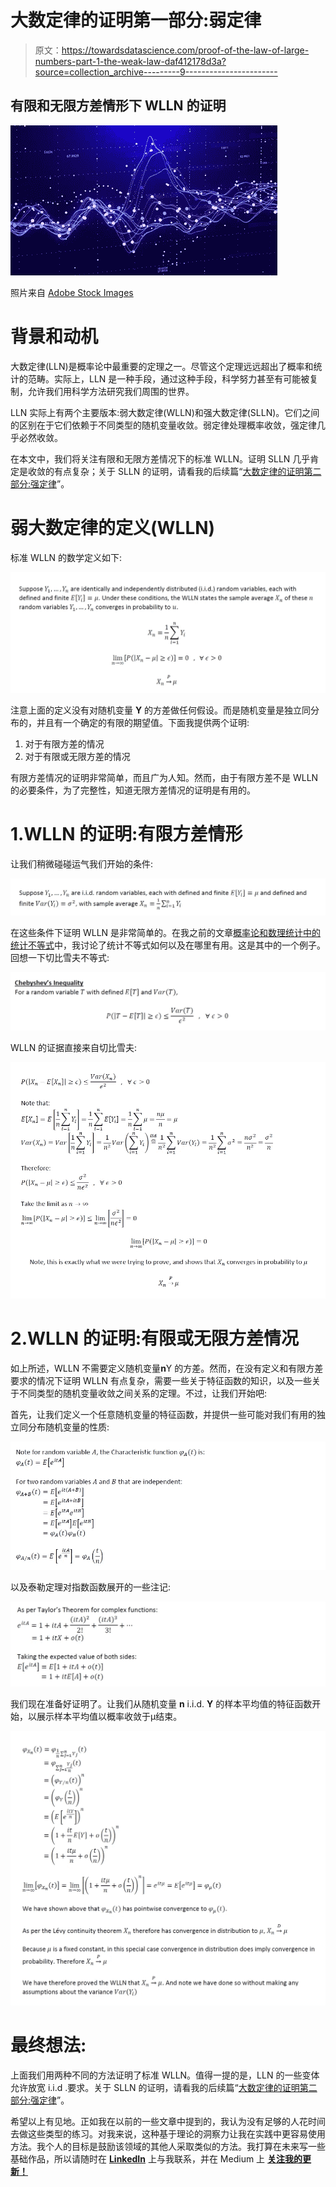 # 大数定律的证明第一部分:弱定律

> 原文：<https://towardsdatascience.com/proof-of-the-law-of-large-numbers-part-1-the-weak-law-daf412178d3a?source=collection_archive---------9----------------------->

## 有限和无限方差情形下 WLLN 的证明

![](img/35ab470f1be85ea8d57e7b765ebeb9cc.png)

照片来自 [Adobe Stock Images](https://stock.adobe.com/)

# 背景和动机

大数定律(LLN)是概率论中最重要的定理之一。尽管这个定理远远超出了概率和统计的范畴。实际上，LLN 是一种手段，通过这种手段，科学努力甚至有可能被复制，允许我们用科学方法研究我们周围的世界。

LLN 实际上有两个主要版本:弱大数定律(WLLN)和强大数定律(SLLN)。它们之间的区别在于它们依赖于不同类型的随机变量收敛。弱定律处理概率收敛，强定律几乎必然收敛。

在本文中，我们将关注有限和无限方差情况下的标准 WLLN。证明 SLLN 几乎肯定是收敛的有点复杂；关于 SLLN 的证明，请看我的后续篇“[大数定律的证明第二部分:强定律](/proof-of-the-law-of-large-numbers-part-2-the-strong-law-356aa608ca5d)”。

# 弱大数定律的定义(WLLN)

标准 WLLN 的数学定义如下:

![](img/d5e9594c64eb980d8210a28050936731.png)

注意上面的定义没有对随机变量 **Y** 的方差做任何假设。而是随机变量是独立同分布的，并且有一个确定的有限的期望值。下面我提供两个证明:

1.  对于有限方差的情况
2.  对于有限或无限方差的情况

有限方差情况的证明非常简单，而且广为人知。然而，由于有限方差不是 WLLN 的必要条件，为了完整性，知道无限方差情况的证明是有用的。

# 1.WLLN 的证明:有限方差情形

让我们稍微碰碰运气我们开始的条件:

![](img/942dae56a1e5e34f34eca49f98dcacac.png)

在这些条件下证明 WLLN 是非常简单的。在我之前的文章[概率论和数理统计中的统计不等式](/statistical-inequalities-in-probability-theory-and-mathematical-statistics-c2c62f51b852)中，我讨论了统计不等式如何以及在哪里有用。这是其中的一个例子。回想一下切比雪夫不等式:

![](img/4c2a388a751064f7de1db1e314dc6bb8.png)

WLLN 的证据直接来自切比雪夫:

![](img/7ff98c29e173047ea082757f4e2e42ff.png)

# 2.WLLN 的证明:有限或无限方差情况

如上所述，WLLN 不需要定义随机变量**n**Y 的方差。然而，在没有定义和有限方差要求的情况下证明 WLLN 有点复杂，需要一些关于特征函数的知识，以及一些关于不同类型的随机变量收敛之间关系的定理。不过，让我们开始吧:

首先，让我们定义一个任意随机变量的特征函数，并提供一些可能对我们有用的独立同分布随机变量的性质:

![](img/2f40d2cb99a1e4ec9fa83682a07dbc2c.png)

以及泰勒定理对指数函数展开的一些注记:

![](img/ba13c17816e84cf8dd9a26ac78e04298.png)

我们现在准备好证明了。让我们从随机变量 **n** i.i.d. **Y** 的样本平均值的特征函数开始，以展示样本平均值以概率收敛于μ结束。

![](img/069b698c5ac9f65b040930d758776a80.png)

# 最终想法:

上面我们用两种不同的方法证明了标准 WLLN。值得一提的是，LLN 的一些变体允许放宽 i.i.d .要求。关于 SLLN 的证明，请看我的后续篇“[大数定律的证明第二部分:强定律](/proof-of-the-law-of-large-numbers-part-2-the-strong-law-356aa608ca5d)”。

希望以上有见地。正如我在以前的一些文章中提到的，我认为没有足够的人花时间去做这些类型的练习。对我来说，这种基于理论的洞察力让我在实践中更容易使用方法。我个人的目标是鼓励该领域的其他人采取类似的方法。我打算在未来写一些基础作品，所以请随时在 [**LinkedIn**](http://www.linkedin.com/in/andrew-rothman-49739630) 上与我联系，并在 Medium 上 [**关注我的更新！**](https://anr248.medium.com/)
